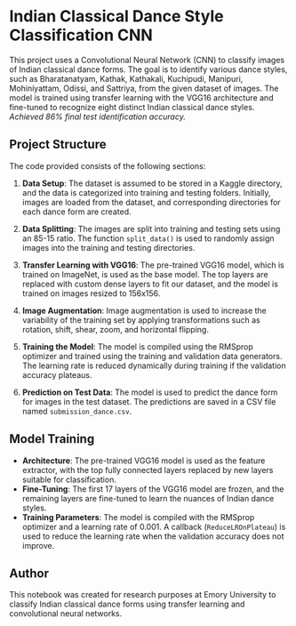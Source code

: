 # Indian Classical Dance Style Classification CNN

This project uses a Convolutional Neural Network (CNN) to classify images of Indian classical dance forms. The goal is to identify various dance styles, such as Bharatanatyam, Kathak, Kathakali, Kuchipudi, Manipuri, Mohiniyattam, Odissi, and Sattriya, from the given dataset of images. The model is trained using transfer learning with the VGG16 architecture and fine-tuned to recognize eight distinct Indian classical dance styles. *Achieved 86% final test identification accuracy.*

## Project Structure

The code provided consists of the following sections:

1. **Data Setup**: The dataset is assumed to be stored in a Kaggle directory, and the data is categorized into training and testing folders. Initially, images are loaded from the dataset, and corresponding directories for each dance form are created.

2. **Data Splitting**: The images are split into training and testing sets using an 85-15 ratio. The function `split_data()` is used to randomly assign images into the training and testing directories.

3. **Transfer Learning with VGG16**: The pre-trained VGG16 model, which is trained on ImageNet, is used as the base model. The top layers are replaced with custom dense layers to fit our dataset, and the model is trained on images resized to 156x156.

4. **Image Augmentation**: Image augmentation is used to increase the variability of the training set by applying transformations such as rotation, shift, shear, zoom, and horizontal flipping.

5. **Training the Model**: The model is compiled using the RMSprop optimizer and trained using the training and validation data generators. The learning rate is reduced dynamically during training if the validation accuracy plateaus.

6. **Prediction on Test Data**: The model is used to predict the dance form for images in the test dataset. The predictions are saved in a CSV file named `submission_dance.csv`.

## Model Training

- **Architecture**: The pre-trained VGG16 model is used as the feature extractor, with the top fully connected layers replaced by new layers suitable for classification.
- **Fine-Tuning**: The first 17 layers of the VGG16 model are frozen, and the remaining layers are fine-tuned to learn the nuances of Indian dance styles.
- **Training Parameters**: The model is compiled with the RMSprop optimizer and a learning rate of 0.001. A callback (`ReduceLROnPlateau`) is used to reduce the learning rate when the validation accuracy does not improve.

## Author

This notebook was created for research purposes at Emory University to classify Indian classical dance forms using transfer learning and convolutional neural networks.
